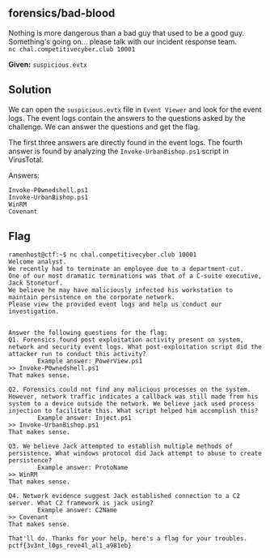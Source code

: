## forensics/bad-blood

Nothing is more dangerous than a bad guy that used to be a good guy. Something's going on... please talk with our incident response team.  
`nc chal.competitivecyber.club 10001`

**Given:** `suspicious.evtx`

## Solution

We can open the `suspicious.evtx` file in `Event Viewer` and look for the event logs. The event logs contain the answers to the questions asked by the challenge. We can answer the questions and get the flag.

The first three answers are directly found in the event logs. The fourth answer is found by analyzing the `Invoke-UrbanBishop.ps1` script in VirusTotal.

Answers:
```
Invoke-P0wnedshell.ps1
Invoke-UrbanBishop.ps1
WinRM
Covenant
```

## Flag
```
ramenhost@ctf:~$ nc chal.competitivecyber.club 10001
Welcome analyst.
We recently had to terminate an employee due to a department-cut.
One of our most dramatic terminations was that of a C-suite executive, Jack Stoneturf.
We believe he may have maliciously infected his workstation to maintain persistence on the corporate network.
Please view the provided event logs and help us conduct our investigation.


Answer the following questions for the flag:
Q1. Forensics found post exploitation activity present on system, network and security event logs. What post-exploitation script did the attacker run to conduct this activity?
        Example answer: PowerView.ps1
>> Invoke-P0wnedshell.ps1
That makes sense.

Q2. Forensics could not find any malicious processes on the system. However, network traffic indicates a callback was still made from his system to a device outside the network. We believe jack used process injection to facilitate this. What script helped him accomplish this?
        Example answer: Inject.ps1
>> Invoke-UrbanBishop.ps1
That makes sense.

Q3. We believe Jack attempted to establish multiple methods of persistence. What windows protocol did Jack attempt to abuse to create persistence?
        Example answer: ProtoName
>> WinRM
That makes sense.

Q4. Network evidence suggest Jack established connection to a C2 server. What C2 framework is jack using?
        Example answer: C2Name
>> Covenant
That makes sense.

That'll do. Thanks for your help, here's a flag for your troubles.
pctf{3v3nt_l0gs_reve4l_al1_a981eb}
```
